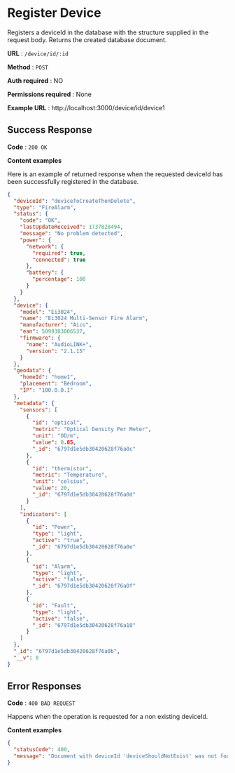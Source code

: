 # Register Device

Registers a deviceId in the database with the structure supplied in the request body. Returns the created database document.

**URL** : `/device/id/:id`

**Method** : `POST`

**Auth required** : NO

**Permissions required** : None

**Example URL** : http://localhost:3000/device/id/device1

## Success Response

**Code** : `200 OK`

**Content examples**

Here is an example of returned response when the requested deviceId has been successfully registered in the database.

```json
{
  "deviceId": "deviceToCreateThenDelete",
  "type": "FireAlarm",
  "status": {
    "code": "OK",
    "lastUpdateReceived": 1737828494,
    "message": "No problem detected",
    "power": {
      "network": {
        "required": true,
        "connected": true
      },
      "battery": {
        "percentage": 100
      }
    }
  },
  "device": {
    "model": "Ei3024",
    "name": "Ei3024 Multi-Sensor Fire Alarm",
    "manufacturer": "Aico",
    "ean": 5099383006537,
    "firmware": {
      "name": "AudioLINK+",
      "version": "2.1.15"
    }
  },
  "geodata": {
    "homeId": "home1",
    "placement": "Bedroom",
    "IP": "100.0.0.1"
  },
  "metadata": {
    "sensors": [
      {
        "id": "optical",
        "metric": "Optical Density Per Meter",
        "unit": "OD/m",
        "value": 0.05,
        "_id": "6797d1e5db30420628f76a0c"
      },
      {
        "id": "thermistor",
        "metric": "Temperature",
        "unit": "celsius",
        "value": 20,
        "_id": "6797d1e5db30420628f76a0d"
      }
    ],
    "indicators": [
      {
        "id": "Power",
        "type": "light",
        "active": "true",
        "_id": "6797d1e5db30420628f76a0e"
      },
      {
        "id": "Alarm",
        "type": "light",
        "active": "false",
        "_id": "6797d1e5db30420628f76a0f"
      },
      {
        "id": "Fault",
        "type": "light",
        "active": "false",
        "_id": "6797d1e5db30420628f76a10"
      }
    ]
  },
  "_id": "6797d1e5db30420628f76a0b",
  "__v": 0
}
```

## Error Responses

**Code** : `400 BAD REQUEST`

Happens when the operation is requested for a non existing deviceId.

**Content examples**

```json
{
  "statusCode": 400,
  "message": "Document with deviceId 'deviceShouldNotExist' was not found in database."
}
```
